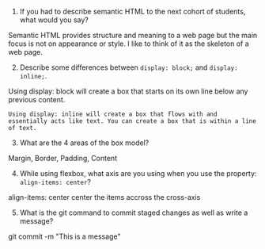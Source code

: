 1. If you had to describe semantic HTML to the next cohort of students, what would you say?

 Semantic HTML provides structure and meaning to a web page but the main focus is not on appearance or style. I like to think of it as the skeleton of a web page.

2. Describe some differences between ```display: block;``` and ```display: inline;```.

Using display: block will create a box that starts on its own line below any previous content.

    Using display: inline will create a box that flows with and essentially acts like text. You can create a box that is within a line of text. 


3. What are the 4 areas of the box model?

Margin, Border, Padding, Content

4. While using flexbox, what axis are you using when you use the property: ```align-items: center```?

align-items: center center the items accross the cross-axis

5. What is the git command to commit staged changes as well as write a message? 

git commit -m "This is a message"